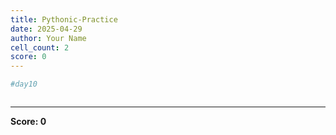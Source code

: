 ```yaml
---
title: Pythonic-Practice
date: 2025-04-29
author: Your Name
cell_count: 2
score: 0
---
```


```python
#day10
```


```python

```


---
**Score: 0**